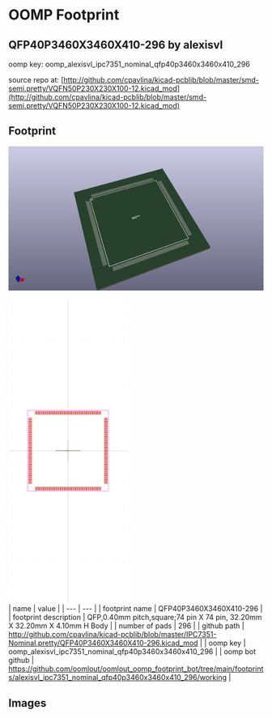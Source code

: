 # OOMP Footprint  
## QFP40P3460X3460X410-296  by alexisvl  
  
oomp key: oomp_alexisvl_ipc7351_nominal_qfp40p3460x3460x410_296  
  
source repo at: [http://github.com/cpavlina/kicad-pcblib/blob/master/smd-semi.pretty/VQFN50P230X230X100-12.kicad_mod](http://github.com/cpavlina/kicad-pcblib/blob/master/smd-semi.pretty/VQFN50P230X230X100-12.kicad_mod)  
## Footprint  
  
[![working_kicad_pcb_3d.png](working_kicad_pcb_3d_600.png)](working_kicad_pcb_3d.png)  
  
[![working.png](working_600.png)](working.png)  
| name | value | 
| --- | --- | 
| footprint name | QFP40P3460X3460X410-296 | 
| footprint description | QFP,0.40mm pitch,square;74 pin X 74 pin, 32.20mm X 32.20mm X 4.10mm H Body | 
| number of pads | 296 | 
| github path | http://github.com/cpavlina/kicad-pcblib/blob/master/IPC7351-Nominal.pretty/QFP40P3460X3460X410-296.kicad_mod | 
| oomp key | oomp_alexisvl_ipc7351_nominal_qfp40p3460x3460x410_296 | 
| oomp bot github | https://github.com/oomlout/oomlout_oomp_footprint_bot/tree/main/footprints/alexisvl_ipc7351_nominal_qfp40p3460x3460x410_296/working | 
## Images  
